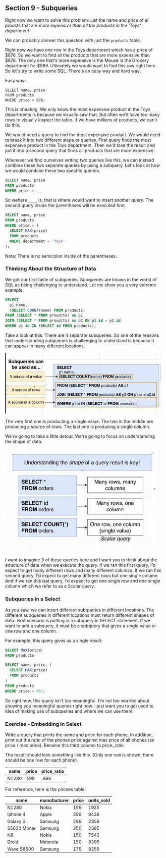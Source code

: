 ## Section 9 - Subqueries

Right now we want to solve this problem:
List the name and price of all prodcts that are _more expensive than all the products in the 'Toys' department_

We can probably answer this question with just the `products` table.

Right now we have one row in the Toys department which has a price of $876. So we want to find all the products that are more expensive than $876. The only one that's more expensive is the Mouse in the Grocery department for $989. Ultimately we would want to find this row right here. So let's try to write some SQL. There's an easy way and hard way.

Easy way:
```
SELECT name, price
FROM products
WHERE price > 876;
```

This is cheating. We only know the most expensive product in the Toys departments is because we visually saw that. But often we'll have too many rows to visually inspect the table. If we have millions of products, we can't do this.

We would need a query to find the most expensive product. We would need to break it into two different steps or queries. First query finds the most expensive product in the Toys department. Then we'd take the result and put it into a second query that finds all products that are more expensive.

Whenever we find ourselves writing two queries like this, we can instead combine these two separate queries by using a subquery. Let's look at how we would combine these two specific queries.

```sql
SELECT name, price
FROM products
WHERE price > ___
```

So wehere `____` is, that is where would want to insert another query. The second query inside the parentheses will be executed first.


```sql
SELECT name, price
FROM products
WHERE price > (
  SELECT MAX(price)
  FROM products
  WHERE department = 'Toys'
);
```

Note: There is no semicolon inside of the parentheses.

### Thinking About the Structure of Data

We got our first taste of subqueries. Subqueries are known in the world of SQL as being challenging to understand. Let me show you a very extreme example.

```sql
SELECT
  p1.name,
  (SELECT COUNT(name) FROM products)
FROM (SELECT * FROM proudcts) as p1
JOIN (SELECT * FROM proudcts) as p2 ON p1.id = p2.id
WHERE p1.id IN (SELECT id FROM products);
```

Take a look at this. There are 4 separate subqueries. So one of the reasons that understanding subqueries is challenging to understand is because it can appear in many different locations.

![Subqueries](images/subqueries.png)

The very first one is producting a single value. The two in the middle are producing a source of rows. The last one is producing a single column.

We're going to take a little detour. We're going to focus on understanding the shape of data.

![Subquery Shapes](images/subqueries_shape.png)

I want to imagine 3 of these queries here and I want you to think about the structure of data when we execute the query. If we ran this first query, I'd expect to get many different rows and many different columsn. If we ran this second query, I'd expect to get many different rows but one single column. And if we ran this last query, I'd expect to get one single row and one single column which we refer to as a Scalar query.

### Subqueries in a Select

As you saw, we can insert different subqueries in different locations. The different subqueries in different locations must return different shapes of data. First scenario is putting in a subquery in SELECT statement. If we want to add a subquery, it must be a subquery that gives a single value or one row and one column.  

For example, this query gives us a single result:
```sql
SELECT MAX(price)
FROM products
```

```sql
SELECT name, price, (
  SELECT MAX(price)
  FROM products
)
FROM products
WHERE price > 867;
```

So right now, this query isn't too meaningful. I'm not too worried about showing you meaningful queries right now. I just want you to get used to idea of making use of subqueries and where we can use them.

### Exercise - Embedding in Select

Write a query that prints the name and price for each phone.  In addition, print out the ratio of the phones price against max price of all phones (so price / max price).  Rename this third column to price_ratio

The result should look something like this. (Only one row is shown, there should be one row for each phone)

| name  | price | price_ratio |
|-------|-------|-------------|
| N1280 | 199   | .498        |

For reference, here is the phones table:

| name        | manufacturer | price | units_sold |
|-------------|--------------|-------|------------|
| N1280       | Nokia        | 199   | 1925       |
| Iphone 4    | Apple        | 399   | 9436       |
| Galaxy S    | Samsung      | 299   | 2359       |
| S5620 Monte | Samsung      | 250   | 2385       |
| N8          | Nokia        | 150   | 7543       |
| Droid       | Motorola     | 150   | 8395       |
| Wave S8500  | Samsung      | 175   | 9259       |
